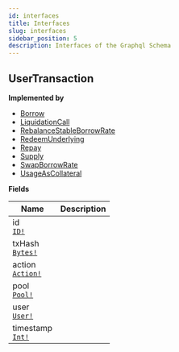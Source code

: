 ```yaml
---
id: interfaces
title: Interfaces
slug: interfaces
sidebar_position: 5
description: Interfaces of the Graphql Schema
---
```


## UserTransaction



<p style={{ marginBottom: "0.4em" }}><strong>Implemented by</strong></p>

- [Borrow](/docs/Arbitrum-v3/objects#borrow)
- [LiquidationCall](/docs/Arbitrum-v3/objects#liquidationcall)
- [RebalanceStableBorrowRate](/docs/Arbitrum-v3/objects#rebalancestableborrowrate)
- [RedeemUnderlying](/docs/Arbitrum-v3/objects#redeemunderlying)
- [Repay](/docs/Arbitrum-v3/objects#repay)
- [Supply](/docs/Arbitrum-v3/objects#supply)
- [SwapBorrowRate](/docs/Arbitrum-v3/objects#swapborrowrate)
- [UsageAsCollateral](/docs/Arbitrum-v3/objects#usageascollateral)

<p style={{ marginBottom: "0.4em" }}><strong>Fields</strong></p>

<table>
<thead><tr><th>Name</th><th>Description</th></tr></thead>
<tbody>
<tr>
<td>
id<br />
<a href="/docs/Arbitrum-v3/scalars#id"><code>ID!</code></a>
</td>
<td>

</td>
</tr>
<tr>
<td>
txHash<br />
<a href="/docs/Arbitrum-v3/scalars#bytes"><code>Bytes!</code></a>
</td>
<td>

</td>
</tr>
<tr>
<td>
action<br />
<a href="/docs/Arbitrum-v3/enums#action"><code>Action!</code></a>
</td>
<td>

</td>
</tr>
<tr>
<td>
pool<br />
<a href="/docs/Arbitrum-v3/objects#pool"><code>Pool!</code></a>
</td>
<td>

</td>
</tr>
<tr>
<td>
user<br />
<a href="/docs/Arbitrum-v3/objects#user"><code>User!</code></a>
</td>
<td>

</td>
</tr>
<tr>
<td>
timestamp<br />
<a href="/docs/Arbitrum-v3/scalars#int"><code>Int!</code></a>
</td>
<td>

</td>
</tr>
</tbody>
</table>

